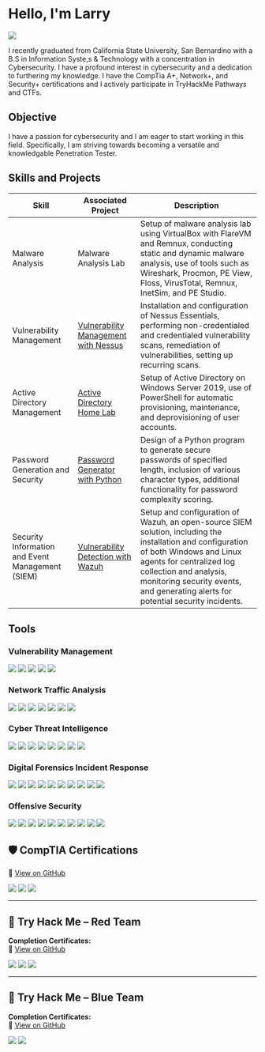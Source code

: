 # Hello, I'm Larry
<a href="https://www.linkedin.com/in/larry-klingaman-7189282b5">
  <img src="https://img.shields.io/badge/-LinkedIn-0072b1?&style=for-the-badge&logo=linkedin&logoColor=white" />
</a>


I recently graduated from California State University, San Bernardino with a B.S in Information Syste,s & Technology with a concentration in Cybersecurity. I have a profound interest in cybersecurity and a dedication to furthering my knowledge. I have the CompTia A+, Network+, and Security+ certifications and I actively participate in TryHackMe Pathways and CTFs.

## Objective

I have a passion for cybersecurity and I am eager to start working in this field. Specifically, I am striving towards becoming a versatile and knowledgable Penetration Tester.

## Skills and Projects

| Skill                                         | Associated Project         | Description        |
|-----------------------------------------------|----------------------------|--------------------| 
| Malware Analysis | Malware Analysis Lab | Setup of malware analysis lab using VirtualBox with FlareVM and Remnux, conducting static and dynamic malware analysis, use of tools such as Wireshark, Procmon, PE View, Floss, VirusTotal, Remnux, InetSim, and PE Studio.
| Vulnerability Management | <a href="https://github.com/larryklingaman3/Vulnerability-Management-with-Nessus"> Vulnerability Management with Nessus | Installation and configuration of Nessus Essentials, performing non-credentialed and credentialed vulnerability scans, remediation of vulnerabilities, setting up recurring scans.
| Active Directory Management | <a href="https://github.com/larryklingaman3/Active-Directory-Home-Lab"> Active Directory Home Lab | Setup of Active Directory on Windows Server 2019, use of PowerShell for automatic provisioning, maintenance, and deprovisioning of user accounts.
| Password Generation and Security | <a href="https://github.com/larryklingaman3/Password-Generator-with-Python">Password Generator with Python | Design of a Python program to generate secure passwords of specified length, inclusion of various character types, additional functionality for password complexity scoring.
| Security Information and Event Management (SIEM) | <a href="https://github.com/larryklingaman3/SIEM-Lab-with-Wazuh">Vulnerability Detection with Wazuh | Setup and configuration of Wazuh, an open-source SIEM solution, including the installation and configuration of both Windows and Linux agents for centralized log collection and analysis, monitoring security events, and generating alerts for potential security incidents.

## Tools

### Vulnerability Management
<div>
    <img src="https://img.shields.io/badge/-Elastic-28A745?&style=for-the-badge&logo=Elastic&logoColor=white" />
    <img src="https://img.shields.io/badge/-Nessus-28A745?&style=for-the-badge&logo=Nessus&logoColor=white" />
    <img src="https://img.shields.io/badge/-Osquery-28A745?&style=for-the-badge&logo=Osquery&logoColor=white" />
    <img src="https://img.shields.io/badge/-Splunk-28A745?&style=for-the-badge&logo=Splunk&logoColor=white" />
    <img src="https://img.shields.io/badge/-Wazuh-28A745?&style=for-the-badge&logo=Wazuh&logoColor=white" />
</div>

### Network Traffic Analysis
<div>
    <img src="https://img.shields.io/badge/-Brim-4C88B9?&style=for-the-badge&logo=Brim&logoColor=white" />
    <img src="https://img.shields.io/badge/-NetworkMiner-4C88B9?&style=for-the-badge&logo=NetworkMiner&logoColor=white" />
    <img src="https://img.shields.io/badge/-Snort-4C88B9?&style=for-the-badge&logo=Snort&logoColor=white" />
    <img src="https://img.shields.io/badge/-Suricata-4C88B9?&style=for-the-badge&logo=Suricata&logoColor=white" />
    <img src="https://img.shields.io/badge/-Tshark-4C88B9?&style=for-the-badge&logo=Tshark&logoColor=white" />
    <img src="https://img.shields.io/badge/-Wireshark-4C88B9?&style=for-the-badge&logo=Wireshark&logoColor=white" />
    <img src="https://img.shields.io/badge/-Zeek-4C88B9?&style=for-the-badge&logo=Zeek&logoColor=white" />
</div>

### Cyber Threat Intelligence
<div>
    <img src="https://img.shields.io/badge/-AlienVault-1F9A8E?&style=for-the-badge&logo=AlienVault&logoColor=white" />
    <img src="https://img.shields.io/badge/-Hybrid%20Analysis-1F9A8E?&style=for-the-badge&logo=Hybrid-Analysis&logoColor=white" />
    <img src="https://img.shields.io/badge/-MISP-1F9A8E?&style=for-the-badge&logo=MISP&logoColor=white" />
    <img src="https://img.shields.io/badge/-OpenCTI-1F9A8E?&style=for-the-badge&logo=OpenCTI&logoColor=white" />
    <img src="https://img.shields.io/badge/-Robtex-1F9A8E?&style=for-the-badge&logo=Robtex&logoColor=white" />
    <img src="https://img.shields.io/badge/-ThreatMiner-1F9A8E?&style=for-the-badge&logo=ThreatMiner&logoColor=white" />
    <img src="https://img.shields.io/badge/-VirusTotal-1F9A8E?&style=for-the-badge&logo=VirusTotal&logoColor=white" />
    <img src="https://img.shields.io/badge/-Yara-1F9A8E?&style=for-the-badge&logo=Yara&logoColor=white" />
</div>

### Digital Forensics Incident Response
<div>
    <img src="https://img.shields.io/badge/-Autopsy-8A2BE2?&style=for-the-badge&logo=Autopsy&logoColor=white" />
    <img src="https://img.shields.io/badge/-DiskDigger-8A2BE2?&style=for-the-badge&logo=DiskDigger&logoColor=white" />
    <img src="https://img.shields.io/badge/-EZTools-8A2BE2?&style=for-the-badge&logo=EZTools&logoColor=white" />
    <img src="https://img.shields.io/badge/-FTK%20Imager-8A2BE2?&style=for-the-badge&logo=FTK-Imager&logoColor=white" />
    <img src="https://img.shields.io/badge/-KAPE-8A2BE2?&style=for-the-badge&logo=KAPE&logoColor=white" />
    <img src="https://img.shields.io/badge/-Paraben%20E3-8A2BE2?&style=for-the-badge&logo=Paraben-E3&logoColor=white" />
    <img src="https://img.shields.io/badge/-Redline-8A2BE2?&style=for-the-badge&logo=Redline&logoColor=white" />
    <img src="https://img.shields.io/badge/-TheHive-8A2BE2?&style=for-the-badge&logo=TheHive&logoColor=white" />
    <img src="https://img.shields.io/badge/-Velociraptor-8A2BE2?&style=for-the-badge&logo=Velociraptor&logoColor=white" />
    <img src="https://img.shields.io/badge/-Volatility-8A2BE2?&style=for-the-badge&logo=Volatility&logoColor=white" />
</div>


### Offensive Security
<div>
    <img src="https://img.shields.io/badge/-Burp%20Suite-DAA520?&style=for-the-badge&logo=Burp-Suite&logoColor=white" />
    <img src="https://img.shields.io/badge/-Ffuf-DAA520?&style=for-the-badge&logo=Ffuf&logoColor=white" />
    <img src="https://img.shields.io/badge/-GoPhish-DAA520?&style=for-the-badge&logo=GoPhish&logoColor=white" />
    <img src="https://img.shields.io/badge/-Gobuster-DAA520?&style=for-the-badge&logo=Gobuster&logoColor=white" />
    <img src="https://img.shields.io/badge/-Hashcat-DAA520?&style=for-the-badge&logo=Hashcat&logoColor=white" />
    <img src="https://img.shields.io/badge/-Hydra-DAA520?&style=for-the-badge&logo=Hydra&logoColor=white" />
    <img src="https://img.shields.io/badge/-John%20the%20Ripper-DAA520?&style=for-the-badge&logo=John-the-Ripper&logoColor=white" />
    <img src="https://img.shields.io/badge/-Metasploit-DAA520?&style=for-the-badge&logo=Metasploit&logoColor=white" />
    <img src="https://img.shields.io/badge/-Nmap-DAA520?&style=for-the-badge&logo=Nmap&logoColor=white" />
    <img src="https://img.shields.io/badge/-SQLmap-DAA520?&style=for-the-badge&logo=SQLmap&logoColor=white" />
</div>


## 🛡️ CompTIA Certifications   
🔗 [View on GitHub](https://github.com/larryklingaman3/CompTia)

<div>
  <img src="https://img.shields.io/badge/-Security%2B-FF0000?&style=for-the-badge&logo=CompTIA&logoColor=white" />
  <img src="https://img.shields.io/badge/-Network%2B-007ACC?&style=for-the-badge&logo=CompTIA&logoColor=white" />
  <img src="https://img.shields.io/badge/-A%2B-4D4D4D?&style=for-the-badge&logo=CompTIA&logoColor=white" />
</div>

---

## 🔴 Try Hack Me – Red Team  
**Completion Certificates:**  
🔗 [View on GitHub](https://github.com/larryklingaman3/THM_Red_Team)

<div>
  <img src="https://img.shields.io/badge/Jr_Penetration_Tester-D9534F?style=for-the-badge&logo=security&logoColor=white" />
  <img src="https://img.shields.io/badge/Web_Fundamentals-D9534F?style=for-the-badge&logo=security&logoColor=white" />
  <img src="https://img.shields.io/badge/Pentest%2B-D9534F?style=for-the-badge&logo=CompTIA&logoColor=white" />
</div>

---

## 🔵 Try Hack Me – Blue Team  
**Completion Certificates:**  
🔗 [View on GitHub](https://github.com/larryklingaman3/THM_Blue_Team)

<div>
  <img src="https://img.shields.io/badge/SOC_Level_1-5BC0DE?style=for-the-badge&logo=security&logoColor=white" />
  <img src="https://img.shields.io/badge/SOC_Level_2-5BC0DE?style=for-the-badge&logo=security&logoColor=white" />
</div>







</div>
